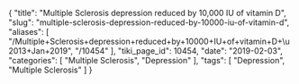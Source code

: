 {
    "title": "Multiple Sclerosis depression reduced by 10,000 IU of vitamin D",
    "slug": "multiple-sclerosis-depression-reduced-by-10000-iu-of-vitamin-d",
    "aliases": [
        "/Multiple+Sclerosis+depression+reduced+by+10000+IU+of+vitamin+D+\u2013+Jan+2019",
        "/10454"
    ],
    "tiki_page_id": 10454,
    "date": "2019-02-03",
    "categories": [
        "Multiple Sclerosis",
        "Depression"
    ],
    "tags": [
        "Depression",
        "Multiple Sclerosis"
    ]
}
